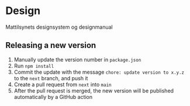 # Design
Mattilsynets designsystem og designmanual

## Releasing a new version
1. Manually update the version number in `package.json`
2. Run `npm install`
3. Commit the update with the message `chore: update version to x.y.z` to the `next` branch, and push it
4. Create a pull request from `next` into `main`
5. After the pull request is merged, the new version will be published automatically by a GitHub action